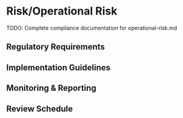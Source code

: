 # Risk/Operational Risk

TODO: Complete compliance documentation for operational-risk.md

## Regulatory Requirements

## Implementation Guidelines

## Monitoring & Reporting

## Review Schedule
